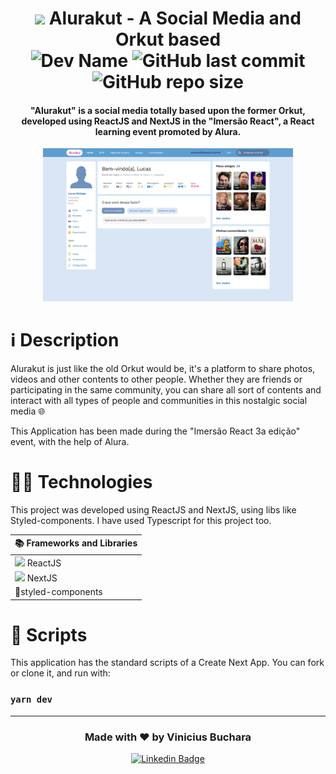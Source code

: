 <h1 align="center">
	<img src='https://cdn0.iconfinder.com/data/icons/social-flat-rounded-rects/512/orkut-512.png' width='30'> Alurakut - A Social Media and Orkut based <br>
	<img  alt="Dev Name"  src="https://img.shields.io/badge/Developer-Vinicius%20Buchara-blueviolet">
	<img  alt="GitHub last commit"  src="https://img.shields.io/github/last-commit/vbuchara/alurakut?color=blueviolet&label=Last%20Commit">
	<img  alt="GitHub repo size"  src="https://img.shields.io/github/repo-size/vbuchara/alurakut?color=blueviolet&label=Repository%20Size">
</h1>

<h4  align="center">
	"Alurakut" is a social media totally based upon the former Orkut, developed using ReactJS and NextJS in the "Imersão React", a React learning event promoted by Alura.
</h4>

<div  align="center">
  <img  alt="Alurakut image" width="400" src="src/assets/images/alurakutPrint.png">
</div>

# ℹ️ Description

Alurakut is just like the old Orkut would be, it's a platform to share photos, videos and other contents to other people. Whether they are friends or participating in the same community, you can share all sort of contents and interact with all types of people and communities in this nostalgic social media 🌐  

This Application has been made during the "Imersão React 3a edição" event, with the help of Alura.  

# 👩‍💻 Technologies

This project was developed using ReactJS and NextJS, using libs like Styled-components. I have used Typescript for this project too.

<div align="center">
	
| 📚 Frameworks and Libraries |
|--|
|<img src='https://cdn.jsdelivr.net/gh/devicons/devicon/icons/react/react-original.svg' width='18'> ReactJS |
|<img src='https://cdn.jsdelivr.net/gh/devicons/devicon/icons/nextjs/nextjs-original.svg' width='18'> NextJS |
|💅styled-components |
	
</div>


# 📜 Scripts

This application has the standard scripts of a Create Next App. You can fork or clone it, and run with:

### `yarn dev`

---

<h3 align="center">
Made with ♥️ by Vinicius Buchara
</h3>

<div align="center">
	
[<img src="https://img.shields.io/badge/LinkedIn-0077B5?style=for-the-badge&logo=linkedin&logoColor=white" alt="Linkedin Badge"/>](https://www.linkedin.com/in/vinicius-vieira-buchara/)
	
</div>
